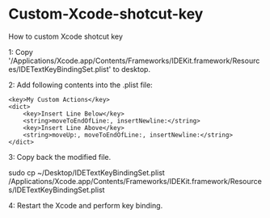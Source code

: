 # Custom-Xcode-shotcut-key
How to custom Xcode shotcut key

1: Copy '/Applications/Xcode.app/Contents/Frameworks/IDEKit.framework/Resources/IDETextKeyBindingSet.plist' to desktop.

2: Add following contents into the .plist file:

    <key>My Custom Actions</key>
    <dict>
        <key>Insert Line Below</key>
        <string>moveToEndOfLine:, insertNewline:</string>
        <key>Insert Line Above</key>
        <string>moveUp:, moveToEndOfLine:, insertNewline:</string>
    </dict>

3: Copy back the modified file.

sudo cp ~/Desktop/IDETextKeyBindingSet.plist /Applications/Xcode.app/Contents/Frameworks/IDEKit.framework/Resources/IDETextKeyBindingSet.plist

4: Restart the Xcode and perform key binding.


